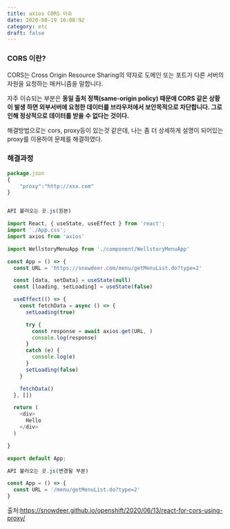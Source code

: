```yaml
---
title: axios CORS 이슈
date: 2020-08-19 16:08:92
category: etc
draft: false
---
```


### CORS 이란?

CORS는 Cross Origin Resource Sharing의 약자로 도메인 또는 포트가 다른 서버의 자원을 요청하는 매커니즘을 말합니다.

자주 이슈되는 부분은 **동일 출처 정책(same-origin policy) 때문에 CORS 같은 상황이 발생 하면 외부서버에 요청한 데이터를 브라우저에서 보안목적으로 차단합니다. 그로 인해 정상적으로 데이터를 받을 수 없다는 것이다.**

해결방법으로는 cors, proxy등이 있는것 같은데, 나는 좀 더 상세하게 설명이 되어있는 proxy를 이용하여 문제를 해결하였다.

### 해결과정

```javascript
package.json
{
    "proxy":"http://xxx.com"
}
```

```javascript

API 불러오는 곳.js(원본)

import React, { useState, useEffect } from 'react';
import './App.css';
import axios from 'axios'

import WellstoryMenuApp from './component/WellstoryMenuApp'

const App = () => {
  const URL = 'https://snowdeer.com/menu/getMenuList.do?type=2'

  const [data, setData] = useState(null)
  const [loading, setLoading] = useState(false)

  useEffect(() => {
    const fetchData = async () => {
      setLoading(true)

      try {
        const response = await axios.get(URL, )
        console.log(response)
      }
      catch (e) {
        console.log(e)
      }
      setLoading(false)
    }

    fetchData()
  }, [])

  return (
    <div>
      Hello
    </div>
  )

}

export default App;

API 불러오는 곳.js(변경될 부분)

const App = () => {
  const URL = '/menu/getMenuList.do?type=2'
}

```

출처:https://snowdeer.github.io/openshift/2020/06/13/react-for-cors-using-proxy/
